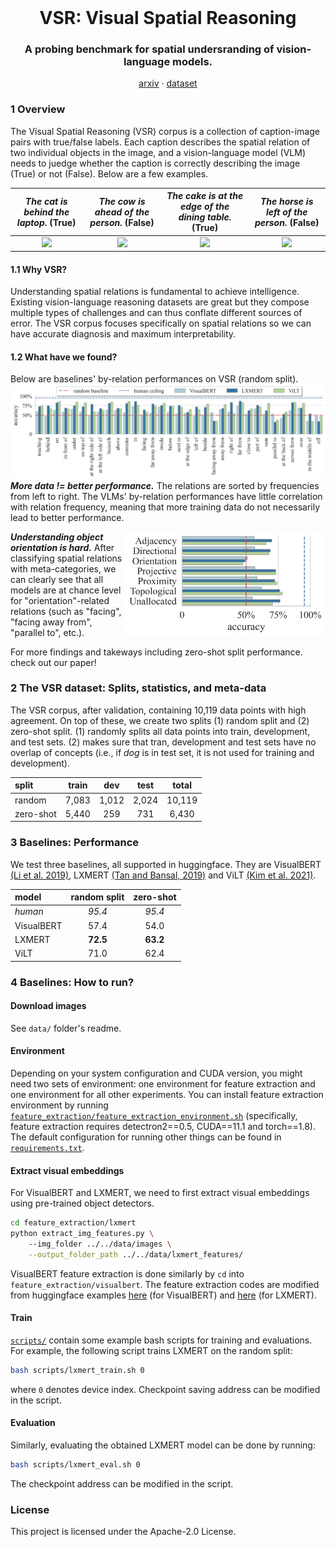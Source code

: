 <br />
<p align="center">
  <h1 align="center">VSR: Visual Spatial Reasoning</h1>
  <h3 align="center">A probing benchmark for spatial undersranding of vision-language models.</h3>
  
  <p align="center">  
    <a href="...">arxiv</a>
    ·
    <a href="...">dataset</a>
  </p>
</p>

### 1 Overview

The Visual Spatial Reasoning (VSR) corpus is a collection of caption-image pairs with true/false labels. Each caption describes the spatial relation of two individual objects in the image, and a vision-language model (VLM) needs to juedge whether the caption is correctly describing the image (True) or not (False). Below are a few examples.

_The cat is behind the laptop_.  (True)   |  _The cow is ahead of the person._ (False) | _The cake is at the edge of the dining table._ (True) | _The horse is left of the person._ (False)
:-------------------------:|:-------------------------:|:-------------------------:|:-------------------------:
![](http://images.cocodataset.org/train2017/000000119360.jpg)  |  ![](http://images.cocodataset.org/train2017/000000080336.jpg) |   ![](http://images.cocodataset.org/train2017/000000261511.jpg) | ![](http://images.cocodataset.org/train2017/000000057550.jpg) 

#### 1.1 Why VSR?
Understanding spatial relations is fundamental to achieve intelligence. Existing vision-language reasoning datasets are great but they compose multiple types of challenges and can thus conflate different sources of error.
The VSR corpus focuses specifically on spatial relations so we can have accurate diagnosis and maximum interpretability.

#### 1.2 What have we found?
Below are baselines' by-relation performances on VSR (random split). 
![](figures/performance_by_relation_random_split_v2.png)
**_More data != better performance._** The relations are sorted by frequencies from left to right. The VLMs' by-relation performances have little correlation with relation frequency, meaning that more training data do not necessarily lead to better performance.

<img align="right" width="320"  src="figures/performance_by_meta_cat_random_split_v2.png"> 

**_Understanding object orientation is hard._** After classifying spatial relations with meta-categories, we can clearly see that all models are at chance level for "orientation"-related relations (such as "facing", "facing away from", "parallel to", etc.).

For more findings and takeways including zero-shot split performance. check out our paper!

### 2 The VSR dataset: Splits, statistics, and meta-data

The VSR corpus, after validation, containing 10,119 data points with high agreement. On top of these, we create two splits (1) random split and (2) zero-shot split. (1) randomly splits all data points into train, development, and test sets. (2) makes sure that tran, development and test sets have no overlap of concepts (i.e., if *dog* is in test set, it is not used for training and development). 


split   |  train | dev | test | total
:------|:--------:|:--------:|:--------:|:--------:
random | 7,083 | 1,012 | 2,024 | 10,119 
zero-shot | 5,440 | 259 | 731 | 6,430

### 3 Baselines: Performance

We test three baselines, all supported in huggingface. They are VisualBERT [(Li et al. 2019)](https://arxiv.org/abs/1908.03557), LXMERT [(Tan and Bansal, 2019)](https://arxiv.org/abs/1908.07490) and ViLT [(Kim et al. 2021)](https://arxiv.org/abs/2102.03334).

model   |  random split | zero-shot
:-------------|:-------------:|:-------------:
*human* | *95.4* | *95.4* 
VisualBERT | 57.4 | 54.0
LXMERT | **72.5** | **63.2**
ViLT | 71.0 | 62.4


### 4 Baselines: How to run?

#### Download images
See `data/` folder's readme.

#### Environment
Depending on your system configuration and CUDA version, you might need two sets of environment: one environment for feature extraction and one environment for all other experiments. You can install feature extraction environment by running [`feature_extraction/feature_extraction_environment.sh`](https://github.com/cambridgeltl/visual-spatial-reasoning/blob/master/feature_extraction/feature_extraction_environment.sh) (specifically, feature extraction requires detectron2==0.5, CUDA==11.1 and torch==1.8). The default configuration for running other things can be found in [`requirements.txt`](https://github.com/cambridgeltl/visual-spatial-reasoning/blob/master/requirements.txt).

#### Extract visual embeddings
For VisualBERT and LXMERT, we need to first extract visual embeddings using pre-trained object detectors.
```bash
cd feature_extraction/lxmert
python extract_img_features.py \                                                                                                  
	--img_folder ../../data/images \
	--output_folder_path ../../data/lxmert_features/
```
VisualBERT feature extraction is done similarly by `cd` into `feature_extraction/visualbert`. The feature extraction codes are modified from huggingface examples [here](https://colab.research.google.com/drive/1bLGxKdldwqnMVA5x4neY7-l_8fKGWQYI?usp=sharing) (for VisualBERT) and [here](https://colab.research.google.com/drive/18TyuMfZYlgQ_nXo-tr8LCnzUaoX0KS-h?usp=sharing) (for LXMERT).

#### Train
[`scripts/`](https://github.com/cambridgeltl/visual-spatial-reasoning/tree/master/scripts) contain some example bash scripts for training and evaluations. For example, the following script trains LXMERT on the random split:
```bash
bash scripts/lxmert_train.sh 0
```
where `0` denotes device index. Checkpoint saving address can be modified in the script.

#### Evaluation
Similarly, evaluating the obtained LXMERT model can be done by running:
```bash
bash scripts/lxmert_eval.sh 0
```
The checkpoint address can be modified in the script.

### License
This project is licensed under the Apache-2.0 License.
